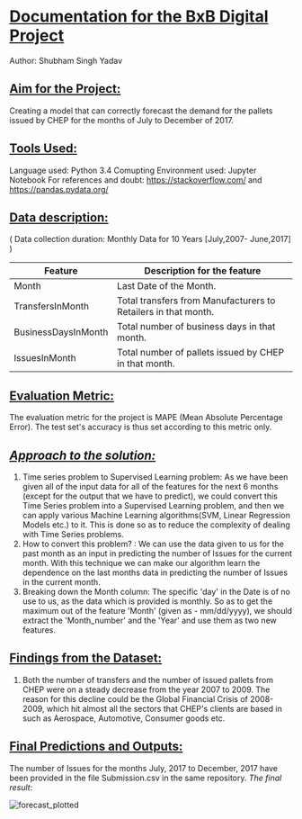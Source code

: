 # <u>Documentation for the BxB Digital Project</u>

Author: Shubham Singh Yadav



## <u>Aim for the Project:</u>

Creating a model that can correctly forecast the demand for the pallets issued by CHEP for the months of July to December of 2017. 

## <u>Tools Used:</u>

Language used: Python 3.4 
Comupting Environment used: Jupyter Notebook
For references and doubt: https://stackoverflow.com/ and https://pandas.pydata.org/

## <u>Data description:</u>

( Data collection duration: Monthly Data for 10 Years [July,2007- June,2017] )

| Feature             | Description for the feature                                  |
| ------------------- | ------------------------------------------------------------ |
| Month               | Last Date of the Month.                                      |
| TransfersInMonth    | Total transfers from Manufacturers to Retailers in that month. |
| BusinessDaysInMonth | Total number of business days in that month.                 |
| IssuesInMonth       | Total number of pallets issued by CHEP in that month.        |

## <u>Evaluation Metric:</u> 

The evaluation metric for the project is MAPE (Mean Absolute Percentage Error). The test set's accuracy is thus set according to this metric only. 

## **<u>*Approach to the solution:*</u>** 

1. Time series problem to Supervised Learning problem: 
   As we have been given all of the input data for all of the features for the next 6 months (except for the output that we have to predict), we could convert this Time Series problem into a Supervised Learning problem, and then we can apply various Machine Learning algorithms(SVM, Linear Regression Models etc.) to it. This is done so as to reduce the complexity of dealing with Time Series problems. 
2. How to convert this problem? :
   We can use the data given to us for the past month as an input in predicting the number of Issues for the current month. With this technique we can make our algorithm learn the dependence on the last months data in predicting the number of Issues in the current month. 
3. Breaking down the Month column: 
   The specific 'day' in the Date is of no use to us, as the data which is provided is monthly. So as to get the maximum out of the feature 'Month' (given as - mm/dd/yyyy), we should extract the 'Month_number' and the 'Year' and use them as two new features.

## <u>Findings from the Dataset:</u>

1. Both the number of transfers and the number of issued pallets from CHEP were on a steady decrease from the year 2007 to 2009. The reason for this decline could be the Global Financial Crisis of 2008-2009, which hit almost all the sectors that CHEP's clients are based in such as Aerospace, Automotive, Consumer goods etc.

## <u>Final Predictions and Outputs:</u> 

The number of Issues for the months July, 2017 to December, 2017 have been provided in the file Submission.csv in the same repository. *The final result*:  

![forecast_plotted](https://user-images.githubusercontent.com/15797312/37564914-6f07c9ea-2ac5-11e8-8ec1-2b80f4fba0d6.png)
